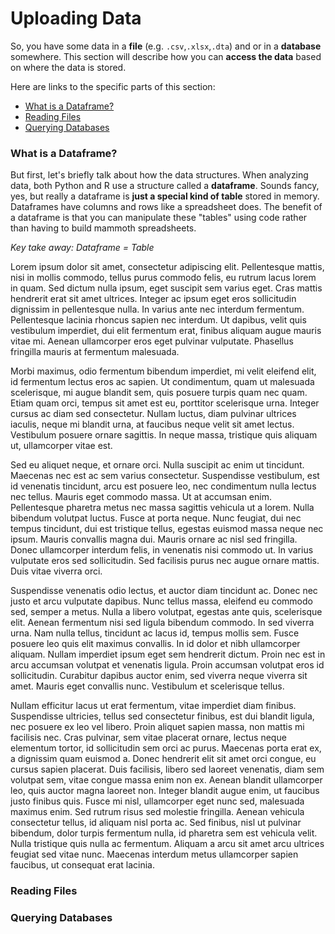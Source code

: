 # Uploading Data

So, you have some data in a __file__ (e.g. `.csv`,`.xlsx`,`.dta`) and or in a __database__ somewhere.  This section will describe how you can __access the data__ based on where the data is stored.

Here are links to the specific parts of this section:
- <a href="#dfs">What is a Dataframe?</a>
- <a href="#files">Reading Files</a>
- <a href="#dbs">Querying Databases</a>


### <a name="dfs">What is a Dataframe?</a>

But first, let's briefly talk about how the data structures.  When analyzing data, both Python and R use a structure called a __dataframe__.  Sounds fancy, yes, but really a dataframe is __just a special kind of table__ stored in memory.  Dataframes have columns and rows like a spreadsheet does.  The benefit of a dataframe is that you can manipulate these "tables" using code rather than having to build mammoth spreadsheets.

*Key take away: Dataframe = Table*

Lorem ipsum dolor sit amet, consectetur adipiscing elit. Pellentesque mattis, nisi in mollis commodo, tellus purus commodo felis, eu rutrum lacus lorem in quam. Sed dictum nulla ipsum, eget suscipit sem varius eget. Cras mattis hendrerit erat sit amet ultrices. Integer ac ipsum eget eros sollicitudin dignissim in pellentesque nulla. In varius ante nec interdum fermentum. Pellentesque lacinia rhoncus sapien nec interdum. Ut dapibus, velit quis vestibulum imperdiet, dui elit fermentum erat, finibus aliquam augue mauris vitae mi. Aenean ullamcorper eros eget pulvinar vulputate. Phasellus fringilla mauris at fermentum malesuada.

Morbi maximus, odio fermentum bibendum imperdiet, mi velit eleifend elit, id fermentum lectus eros ac sapien. Ut condimentum, quam ut malesuada scelerisque, mi augue blandit sem, quis posuere turpis quam nec quam. Etiam quam orci, tempus sit amet est eu, porttitor scelerisque urna. Integer cursus ac diam sed consectetur. Nullam luctus, diam pulvinar ultrices iaculis, neque mi blandit urna, at faucibus neque velit sit amet lectus. Vestibulum posuere ornare sagittis. In neque massa, tristique quis aliquam ut, ullamcorper vitae est.

Sed eu aliquet neque, et ornare orci. Nulla suscipit ac enim ut tincidunt. Maecenas nec est ac sem varius consectetur. Suspendisse vestibulum, est id venenatis tincidunt, arcu est posuere leo, nec condimentum nulla lectus nec tellus. Mauris eget commodo massa. Ut at accumsan enim. Pellentesque pharetra metus nec massa sagittis vehicula ut a lorem. Nulla bibendum volutpat luctus. Fusce at porta neque. Nunc feugiat, dui nec tempus tincidunt, dui est tristique tellus, egestas euismod massa neque nec ipsum. Mauris convallis magna dui. Mauris ornare ac nisl sed fringilla. Donec ullamcorper interdum felis, in venenatis nisi commodo ut. In varius vulputate eros sed sollicitudin. Sed facilisis purus nec augue ornare mattis. Duis vitae viverra orci.

Suspendisse venenatis odio lectus, et auctor diam tincidunt ac. Donec nec justo et arcu vulputate dapibus. Nunc tellus massa, eleifend eu commodo sed, semper a metus. Nulla a libero volutpat, egestas ante quis, scelerisque elit. Aenean fermentum nisi sed ligula bibendum commodo. In sed viverra urna. Nam nulla tellus, tincidunt ac lacus id, tempus mollis sem. Fusce posuere leo quis elit maximus convallis. In id dolor et nibh ullamcorper aliquam. Nullam imperdiet ipsum eget sem hendrerit dictum. Proin nec est in arcu accumsan volutpat et venenatis ligula. Proin accumsan volutpat eros id sollicitudin. Curabitur dapibus auctor enim, sed viverra neque viverra sit amet. Mauris eget convallis nunc. Vestibulum et scelerisque tellus.

Nullam efficitur lacus ut erat fermentum, vitae imperdiet diam finibus. Suspendisse ultricies, tellus sed consectetur finibus, est dui blandit ligula, nec posuere ex leo vel libero. Proin aliquet sapien massa, non mattis mi facilisis nec. Cras pulvinar, sem vitae placerat ornare, lectus neque elementum tortor, id sollicitudin sem orci ac purus. Maecenas porta erat ex, a dignissim quam euismod a. Donec hendrerit elit sit amet orci congue, eu cursus sapien placerat. Duis facilisis, libero sed laoreet venenatis, diam sem volutpat sem, vitae congue massa enim non ex. Aenean blandit ullamcorper leo, quis auctor magna laoreet non. Integer blandit augue enim, ut faucibus justo finibus quis. Fusce mi nisl, ullamcorper eget nunc sed, malesuada maximus enim. Sed rutrum risus sed molestie fringilla. Aenean vehicula consectetur tellus, id aliquam nisl porta ac. Sed finibus, nisl ut pulvinar bibendum, dolor turpis fermentum nulla, id pharetra sem est vehicula velit. Nulla tristique quis nulla ac fermentum. Aliquam a arcu sit amet arcu ultrices feugiat sed vitae nunc. Maecenas interdum metus ullamcorper sapien faucibus, ut consequat erat lacinia.


### <a name="files">Reading Files</a>


### <a name="dbs">Querying Databases</a>
